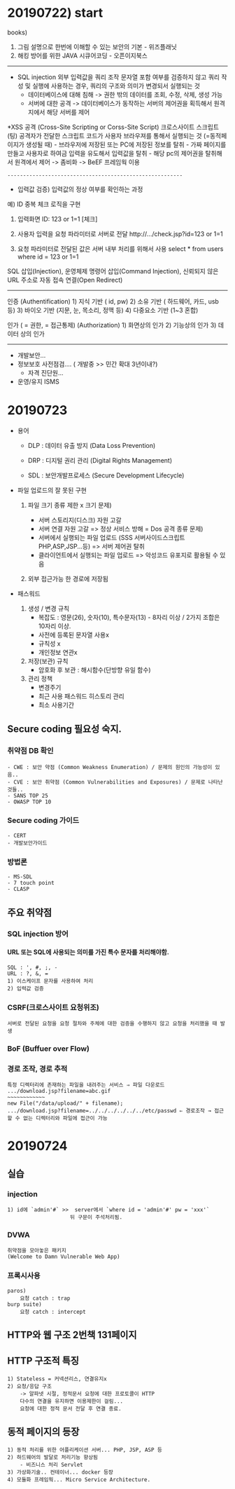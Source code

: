 # 20190722) start 

books)
1. 그림 설명으로 한번에 이해할 수 있는 보안의 기본 - 위즈플래닛
2. 해킹 방어를 위한 JAVA 시큐어코딩 - 오픈이지북스
-----------------------------------------------------------

* SQL injection
외부 입력값을 쿼리 조작 문자열 포함 여부를 검증하지 않고 쿼리 작성 및 실행에 사용하는 경우, 쿼리의 구조와 의미가 변경되서 실행되는 것
    - 데이터베이스에 대해 침해 -> 권한 밖의 데이터를 조회, 수정, 삭제, 생성 가능
    - 서버에 대한 공격 -> 데이터베이스가 동작하는 서버의 제어권을 획득해서 원격지에서 해당 서버를 제어

*XSS 공격 (Cross-Site Scripting or Corss-Site Script)
크로스사이트 스크립트(팅)
공격자가 전달한 스크립트 코드가 사용자 브라우져를 통해서 실행되는 것 (=동적페이지가 생성될 때)
    - 브라우저에 저장된 또는 PC에 저장된 정보를 탈취
    - 가짜 페이지를 만들고 사용자로 하여금 입력을 유도해서 입력값을 탈취
    - 해당 pc의 제어권을 탈취해서 원격에서 제어 -> 좀비화 -> BeEF 프레임웍 이용


    --------------------------------------------------------

* 입력값 검증)
입력값의 정상 여부를 확인하는 과정


예) ID 중복 체크 로직을 구현
1. 입력화면
ID: 123 or 1=1 [체크]

2. 사용자 입력을 요청 파라미터로 서버로 전달
http://.../check.jsp?id=123 or 1=1

3. 요청 파라미터로 전달된 값은 서버 내부 처리를 위해서 사용
select * from users where id = 123 or 1=1


SQL 삽입(Injection), 운영체제 명령어 삽입(Command Injection), 신뢰되지 않은 URL 주소로 자동 접속 연결(Open Redirect)


-----------------------------------------------------------------
인증 (Authentification)
    1) 지식 기반 ( id, pw)
    2) 소유 기반 ( 하드웨어, 카드, usb 등)
    3) 바이오 기반 (지문, 눈, 목소리, 정맥 등)
    4) 다중요소 기반 (1~3 혼합)

인가 ( = 권한, = 접근통제) (Authorization)
    1) 화면상의 인가
    2) 기능상의 인가
    3) 데이터 상의 인가



------------------------------------------------------------
* 개발보안...
* 정보보호 사전점검.... ( 개발중 >> 민간 확대 3년이내?)
    - 자격 진단원...
* 운영/유지 ISMS








# 20190723

* 용어
    - DLP : 데이터 유출 방지 (Data Loss Prevention)
    - DRP : 디지털 권리 관리 (Digital Rights Management)
    
    - SDL : 보안개발프로세스 (Secure Development Lifecycle)

* 파일 업로드의 잘 못된 구현
    1) 파일 크기 종류 제한 x
        크기 문제)
        - 서버 스토리지(디스크) 자원 고갈
        - 서버 연결 자원 고갈
            => 정상 서비스 방해 = Dos 공격
        종류 문제)
        - 서버에서 실행되는 파일 업로드 (SSS 서버사이드스크립트 PHP,ASP,JSP...등)
            => 서버 제어권 탈취
        - 클라이언트에서 실행되는 파일 업로드
            => 악성코드 유포지로 활용될 수 있음
    
    2) 외부 접근가능 한 경로에 저장됨

* 패스워드
    1) 생성 / 변경 규칙
        - 복잡도 : 영문(26), 숫자(10), 특수문자(13) - 8자리 이상 / 2가지 조합은 10자리 이상. 
        - 사전에 등록된 문자열 사용x
        - 규칙성 x
        - 개인정보 연관x
    2) 저장(보관) 규칙
        - 암호화 후 보관 : 해시함수(단방향 유일 함수) 
    3) 관리 정책
        - 변경주기
        - 최근 사용 패스워드 히스토리 관리
        - 최소 사용기간 

## Secure coding 필요성 숙지.
### 취약점 DB 확인
    - CWE : 보안 약점 (Common Weakness Enumeration) / 문제의 원인의 가능성이 있음..
    - CVE : 보안 취약점 (Common Vulnerabilities and Exposures) / 문제로 나타난 것들..
    - SANS TOP 25 
    - OWASP TOP 10 
### Secure coding 가이드
    - CERT
    - 개발보안가이드
### 방법론
    - MS-SDL
    - 7 touch point
    - CLASP


## 주요 취약점
### SQL injection 방어
#### URL 또는 SQL에 사용되는 의미를 가진 특수 문자를 처리해야함.
    SQL : ', #, ;, -
    URL : ?, &, =
    1) 이스케이프 문자를 사용하여 처리
    2) 입력값 검증

### CSRF(크로스사이트 요청위조)
    서버로 전달된 요청을 요청 절차와 주체에 대한 검증을 수행하지 않고 요청을 처리했을 때 발생

### BoF (Buffuer over Flow)
### 경로 조작, 경로 추적
    특정 디렉터리에 존재하는 파일을 내려주는 서비스 ⇒ 파일 다운로드
    .../download.jsp?filename=abc.gif
    ~~~~~~~~~~~~
    new File("/data/upload/" + filename);
    .../download.jsp?filename=../../../../../../etc/passwd ⇐ 경로조작 → 접근할 수 없는 디렉터리와 파일에 접근이 가능


# 20190724
## 실습
### injection
    1) id에 `admin'#` >>  server에서 `where id = 'admin'#' pw = 'xxx'`
                        뒤 구문이 주석처리됨.
    
### DVWA
    취약점을 모아놓은 패키지
    (Welcome to Damn Vulnerable Web App)

### 프록시사용
    paros)
        요청 catch : trap 
    burp suite)
        요청 catch : intercept

## HTTP와 웹 구조 2번책 131페이지

## HTTP 구조적 특징
    1) Stateless = 커넥션리스, 연결유지x
    2) 요청/응답 구조
        -> 알파넷 시절, 정적문서 요청에 대한 프로토콜이 HTTP
        다수의 연결을 유지하면 이용제한이 걸림...
        요청에 대한 정적 문서 전달 후 연결 종료.

## 동적 페이지의 등장
    1) 동적 처리를 위한 어플리케이션 서버... PHP, JSP, ASP 등
    2) 하드웨어의 발달로 처리기능 향상됨
        - 비즈니스 처리 Servlet
    3) 가상화기술.. 컨테이너... docker 등장
    4) 모듈화 프레임웍... Micro Service Architecture.

